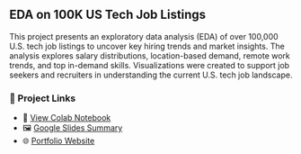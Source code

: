 ## EDA on 100K US Tech Job Listings

This project presents an exploratory data analysis (EDA) of over 100,000 U.S. tech job listings to uncover key hiring trends and market insights. The analysis explores salary distributions, location-based demand, remote work trends, and top in-demand skills. Visualizations were created to support job seekers and recruiters in understanding the current U.S. tech job landscape.

### 🔗 Project Links

- 📘 [View Colab Notebook](https://colab.research.google.com/drive/1MxC2eW6kMoiB__DacZjglcBxeg7JHC_f)
- 🖼️ [Google Slides Summary](https://docs.google.com/presentation/d/1GrmhBiooL3McLQVvCoSY66mjjx1gkinazdj0-yCITRE/edit?slide=id.p#slide=id.p)
- 🌐 [Portfolio Website](https://sites.google.com/kletech.ac.in/sumanth7?usp=sharing)
